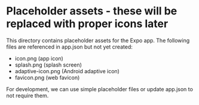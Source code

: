 # Placeholder assets - these will be replaced with proper icons later

This directory contains placeholder assets for the Expo app.
The following files are referenced in app.json but not yet created:

- icon.png (app icon)
- splash.png (splash screen)
- adaptive-icon.png (Android adaptive icon)
- favicon.png (web favicon)

For development, we can use simple placeholder files or update app.json to not require them.